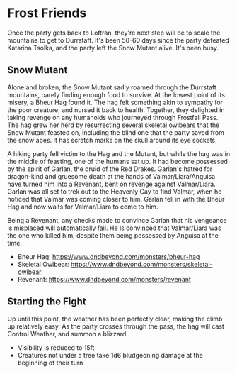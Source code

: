 # Frost Friends
Once the party gets back to Loftran, they're next step will be to scale the mountains to get to Durrstaft. It's been 50-60 days since the party defeated Katarina Tsolka, and the party left the Snow Mutant alive. It's been busy.

## Snow Mutant
Alone and broken, the Snow Mutant sadly roamed through the Durrstaft mountains, barely finding enough food to survive. At the lowest point of its misery, a Bheur Hag found it. The hag felt something akin to sympathy for the poor creature, and nursed it back to health. Together, they delighted in taking revenge on any humanoids who journeyed through Frostfall Pass. The hag grew her herd by resurrecting several skeletal owlbears that the Snow Mutant feasted on, including the blind one that the party saved from the snow apes. It has scratch marks on the skull around its eye sockets.

A hiking party fell victim to the Hag and the Mutant, but while the hag was in the middle of feasting, one of the humans sat up. It had become possessed by the spirit of Garlan, the druid of the Red Drakes. Garlan's hatred for dragon-kind and gruesome death at the hands of Valmar/Liara/Anguisa have turned him into a Revenant, bent on revenge against Valmar/Liara. Garlan was all set to trek out to the Heavenly Cay to find Valmar, when he noticed that Valmar was coming closer to him. Garlan fell in with the Bheur Hag and now waits for Valmar/Liara to come to him.

Being a Revenant, any checks made to convince Garlan that his vengeance is misplaced will automatically fail. He is convinced that Valmar/Liara was the one who killed him, despite them being possessed by Anguisa at the time.

* Bheur Hag: https://www.dndbeyond.com/monsters/bheur-hag
* Skeletal Owlbear: https://www.dndbeyond.com/monsters/skeletal-owlbear
* Revenant: https://www.dndbeyond.com/monsters/revenant

## Starting the Fight
Up until this point, the weather has been perfectly clear, making the climb up relatively easy. As the party crosses through the pass, the hag will cast Control Weather, and summon a blizzard.
* Visibility is reduced to 15ft
* Creatures not under a tree take 1d6 bludgeoning damage at the beginning of their turn
